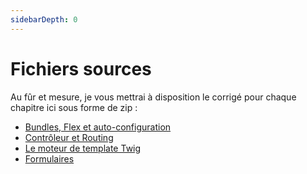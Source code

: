 ```yaml
---
sidebarDepth: 0
---
```


# Fichiers sources

Au fûr et mesure, je vous mettrai à disposition le corrigé pour chaque chapitre ici sous forme de zip :

- [Bundles, Flex et auto-configuration](/sources/shoefony-flex.zip)
- [Contrôleur et Routing](/sources/shoefony-controleur-routing.zip)
- [Le moteur de template Twig](/sources/shoefony-twig.zip)
- [Formulaires](/sources/shoefony-form.zip)